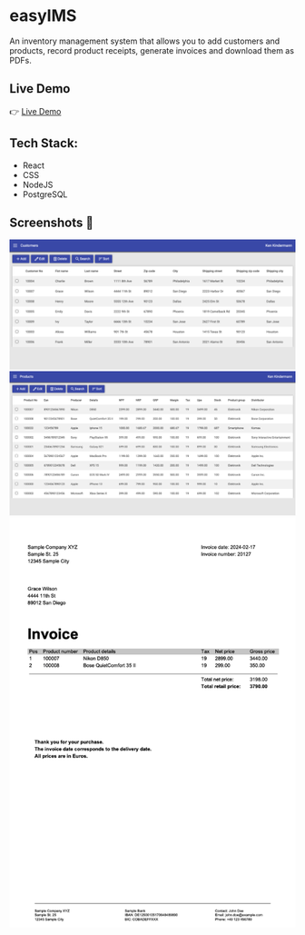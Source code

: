 # easyIMS

An inventory management system that allows you to add customers and products, record product receipts, generate invoices and download them as PDFs.

## Live Demo

👉 [Live Demo](https://easyimsystem.netlify.app)

## Tech Stack:

- React
- CSS
- NodeJS
- PostgreSQL

## Screenshots 📸

![customersScreenshot](Frontend/public/assets/customersScreenshot.png)
![productsScreenshot](Frontend/public/assets/productsScreenshot.png)
![invoiceScreenshot](Frontend/public/assets/invoiceScreenshot.png)
